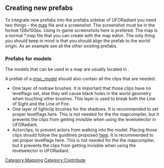 ## Creating new prefabs

To integrate new prefabs into the prefabs sidebar of UFORadiant you need
two things - the [map](Mapping/map_file_file_format "wikilink") file and
a screenshot. The screenshot must be in the format 128x100px. Using
in-game screenshots here is prefered. The map is a normal \*.map file
that you can create with the map editor. The only thing you should keep
in mind is that you should align the prefab to the world origin. As an
example see all the other existing prefabs.

### Prefabs for models

The models that can be used in a map are usually located in .

A prefab of a [misc_model](Mapping/Entities/misc_model "wikilink")
should also contain all the clips that are needed.

- One layer of nodraw brushes. It is important that those clips have no
  levelflags set, else they will cause black holes in the world geometry
  when touching other brushes. This layer is used to break both the Line
  of Sight and the Line of Fire.
- One layer of lightclip brushes for the shadows. It is recommended to
  set proper levelflags here. This is not needed for the the
  mapcompiler, but it prevents the clips from getting invisible when
  using the levelselector in UFORadiant.
- Actorclips, to prevent actors from walking into the model. Placing
  those clips should follow the guidlines proposed
  [here](Mapping/Checklist#Brush_alignment "wikilink"). It is
  recommended to set proper levelflags here. This is not needed for the
  the mapcompiler, but it prevents the clips from getting invisible when
  using the levelselector in UFORadiant.

[Category:Mapping](Category:Mapping "wikilink")
[Category:Contribute](Category:Contribute "wikilink")